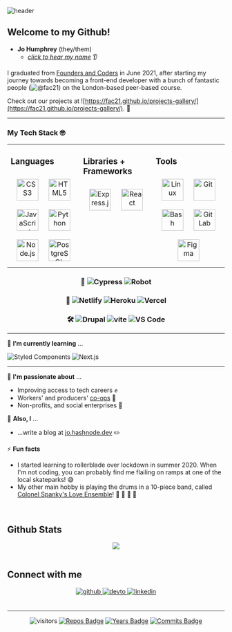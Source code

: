 ![header](https://capsule-render.vercel.app/api?type=slice&height=200&color=gradient&section=header&text=Hello!%20👋%20I'm%20Jo.&fontSize=40&animation=fadeIn&fontAlignY=40&fontAlign=80)

## Welcome to my Github! 

- **Jo Humphrey** (they/them)
  - *[click to hear my name](https://nmdrp.me/johumphrey)* 👂


I graduated from [Founders and Coders](https://www.foundersandcoders.com) in June 2021, after starting my journey towards becoming a front-end developer with a bunch of fantastic people (![@fac21](@www.github.com/fac21)) on the London-based peer-based course. 

Check out our projects at ![https://fac21.github.io/projects-gallery/](https://fac21.github.io/projects-gallery/). 🌟

---

### My Tech Stack 🤓
<table><tr><td valign="top" width="33%">

### Languages  
<div align="center">  
<img style="margin: 10px" src="https://profilinator.rishav.dev/skills-assets/css3-original-wordmark.svg" alt="CSS3" height="50" />  
<img style="margin: 10px" src="https://profilinator.rishav.dev/skills-assets/html5-original-wordmark.svg" alt="HTML5" height="50" />  
<img style="margin: 10px" src="https://profilinator.rishav.dev/skills-assets/javascript-original.svg" alt="JavaScript" height="50" />  
<img style="margin: 10px" src="https://profilinator.rishav.dev/skills-assets/python-original.svg" alt="Python" height="50" />  
<img style="margin: 10px" src="https://profilinator.rishav.dev/skills-assets/nodejs-original-wordmark.svg" alt="Node.js" height="50" />  
<img style="margin: 10px" src="https://profilinator.rishav.dev/skills-assets/postgresql-original-wordmark.svg" alt="PostgreSQL" height="50" />  
</div>

</td><td valign="top" width="33%">

### Libraries + Frameworks  
<div align="center">  
<img style="margin: 10px" src="https://profilinator.rishav.dev/skills-assets/express-original-wordmark.svg" alt="Express.js" height="50" />  
<img style="margin: 10px" src="https://profilinator.rishav.dev/skills-assets/react-original-wordmark.svg" alt="React" height="50" />  
</div>

</td><td valign="top" width="33%">

### Tools  
<div align="center">  
<img style="margin: 10px" src="https://profilinator.rishav.dev/skills-assets/linux-original.svg" alt="Linux" height="50" />  
<img style="margin: 10px" src="https://profilinator.rishav.dev/skills-assets/git-scm-icon.svg" alt="Git" height="50" />  
<img style="margin: 10px" src="https://profilinator.rishav.dev/skills-assets/gnu_bash-icon.svg" alt="Bash" height="50" />  
<img style="margin: 10px" src="https://profilinator.rishav.dev/skills-assets/gitlab.svg" alt="GitLab" height="50" />  
<img style="margin: 10px" src="https://profilinator.rishav.dev/skills-assets/figma-icon.svg" alt="Figma" height="50" />  
</div>

</td></tr></table>  

<!-- <br/>   -->
<div align="center">
<!-- #### Additionally... -->

### 🧪 ![Cypress](https://img.shields.io/badge/-Cypress-1572B6?style=flat&logo=cypress&logoColor=white&link=/&labelColor=blueviolet&color=blueviolet) ![Robot](https://img.shields.io/badge/-RobotFramework-1572B6?style=flat&logo=robotframework&logoColor=white&link=/&labelColor=blueviolet&color=blueviolet)

 ### 🚀 ![Netlify](https://img.shields.io/badge/-Netlify-1572B6?style=flat&logo=netlify&logoColor=white&link=/&labelColor=blueviolet&color=blueviolet) ![Heroku](https://img.shields.io/badge/-Heroku-1572B6?style=flat&logo=heroku&logoColor=white&link=/&labelColor=blueviolet&color=blueviolet) ![Vercel](https://img.shields.io/badge/-Vercel-1572B6?style=flat&logo=cercel&logoColor=white&link=/&labelColor=blueviolet&color=blueviolet)  
 ### 🛠️ ![Drupal](https://img.shields.io/badge/-Drupal-1572B6?style=flat&logo=drupal&logoColor=white&link=/&labelColor=blueviolet&color=blueviolet) ![vite](https://img.shields.io/badge/-Vite-1572B6?style=flat&logo=vite&logoColor=white&link=/&labelColor=blueviolet&color=blueviolet) ![VS Code](https://img.shields.io/badge/-VSCode-1572B6?style=flat&logo=visualstudiocode&logoColor=white&link=/&labelColor=blueviolet&color=blueviolet)

</div>

---

🌱 **I’m currently learning** ...

![Styled Components](https://img.shields.io/badge/-StyledComponents-1572B6?style=flat&logo=styledcomponents&logoColor=white&link=/&labelColor=success&color=success)
![Next.js](https://img.shields.io/badge/-Next.js-1572B6?style=flat&logo=nextdotjs&logoColor=white&link=/&labelColor=success&color=success)

---

💬 **I'm passionate about** ...
* Improving access to tech careers :fist: 
* Workers' and producers' [co-ops](https://www.uk.coop/) :honeybee: 
* Non-profits, and social enterprises :green_heart:


💬 **Also, I** ...

* ...write a blog at [jo.hashnode.dev](https://jo.hashnode.dev) ✏️ 

⚡ **Fun facts**
* I started learning to rollerblade over lockdown in summer 2020. When I'm not coding, you can probably find me flailing on ramps at one of the local skateparks! 😅
* My other main hobby is playing the drums in a 10-piece band, called [Colonel Spanky's Love Ensemble](https://colonelspankys.co.uk)! 🥁 🎵 🎸 🎺

<br/>

## Github Stats  
<div align="center"><img src="https://github-readme-stats.vercel.app/api/top-langs/?username=jamdelion&hide_border=true&layout=compact" align="center" /></div>  

<br/>  

## Connect with me  
<div align="center">
<a href="https://github.com/jamdelion" target="_blank">
<img src=https://img.shields.io/badge/github-%2324292e.svg?&style=for-the-badge&logo=github&logoColor=white alt=github style="margin-bottom: 5px;" />
</a>
<a href="https://jo.hashnode.dev" target="_blank">
<img src=https://img.shields.io/badge/hashnode-%2308090A.svg?&style=for-the-badge&logo=hashnode&logoColor=white alt=devto style="margin-bottom: 5px;" />
</a>
<a href="https://linkedin.com/in/jo-humphrey" target="_blank">
<img src=https://img.shields.io/badge/linkedin-%231E77B5.svg?&style=for-the-badge&logo=linkedin&logoColor=white alt=linkedin style="margin-bottom: 5px;" />
</a>
</div>  
  

<br/>  


---

<div align="center">
  
![visitors](https://visitor-badge.glitch.me/badge?page_id=jamdelion.jamdelion) [![Repos Badge](https://badges.pufler.dev/repos/jamdelion)](https://badges.pufler.dev) [![Years Badge](https://badges.pufler.dev/years/jamdelion)](https://badges.pufler.dev) [![Commits Badge](https://badges.pufler.dev/commits/monthly/jamdelion)](https://badges.pufler.dev)
  
</div>



